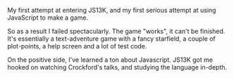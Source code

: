 My first attempt at entering JS13K, and my first serious attempt at using JavaScript to make a game. 

So as a result I failed spectacularly. The game "works", it can't be finished. It's essentially a text-adventure game with a fancy starfield, a couple of plot-points, a help screen and a lot of test code. 

On the positive side, I've learned a ton about Javascript. JS13K got me hooked on watching Crockford's talks, and studying the language in-depth.